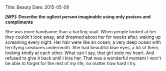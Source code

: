 Title: Beauty
Date: 2015-05-09

**[WP]: Describe the ugliest person imaginable using only praises and compliments**

She was more handsome than a barfing snail. When people looked at her they couldn't look away, and dreamed about her for weeks after, waking up screaming every night. Her hair were like an ocean, a very deep ocean with terrifying creatures underneath. She had beautiful blue eyes, a lot of them, looking kindly at each other.
What can I say, that girl stole my heart. And refused to give it back until I kiss her. That was a wonderful moment I won't be able to forget for the rest of my life, no matter how hard I try.
